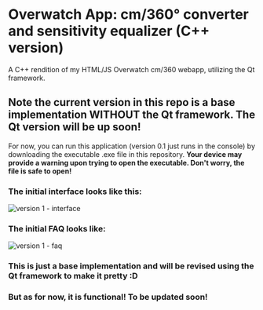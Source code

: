 # Overwatch App: cm/360° converter and sensitivity equalizer (C++ version)
A C++ rendition of my HTML/JS Overwatch cm/360 webapp, utilizing the Qt framework.

## Note the current version in this repo is a base implementation WITHOUT the Qt framework. The Qt version will be up soon!

For now, you can run this application (version 0.1 just runs in the console) by downloading the executable .exe file in this repository. **Your device may provide a warning upon trying to open the executable. Don't worry, the file is safe to open!**

### The initial interface looks like this:
![version 1 - interface](https://user-images.githubusercontent.com/9776844/39614661-87a04100-4f3f-11e8-92ae-d5d3e5ac343f.PNG)

### The initial FAQ looks like:
![version 1 - faq](https://user-images.githubusercontent.com/9776844/39614660-87911784-4f3f-11e8-89e1-a84f20e5f96a.PNG)

### This is just a base implementation and will be revised using the Qt framework to make it pretty :D
### But as for now, it is functional! To be updated soon!
